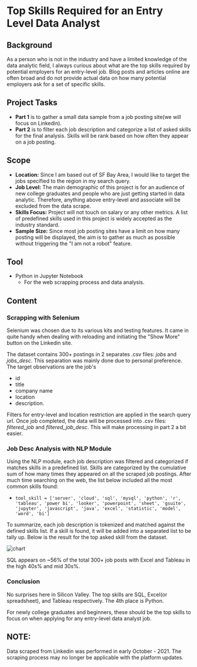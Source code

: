 # Top Skills Required for an Entry Level Data Analyst

## Background
As a person who is not in the industry and have a limited knowledge of the data analytic field, I always curious about what are the top skills required by potential employers for an entry-level job. Blog posts and articles online are often broad and do not provide actual data on how many potential employers ask for a set of specific skills. 

## Project Tasks
- __Part 1__ is to gather a small data sample from a job posting site(we will focus on Linkedin). 
- __Part 2__ is to filter each job description and categorize a list of asked skills for the final analysis. Skills will be rank based on how often they appear on a job posting. 

## Scope
- __Location:__ Since I am based out of SF Bay Area, I would like to target the jobs specified to the region in my search query. 
- __Job Level:__ The main demographic of this project is for an audience of new college graduates and people who are just getting started in data analytic. Therefore, anything above entry-level and associate will be excluded from the data scrape. 
- __Skills Focus:__ Project will not touch on salary or any other metrics. A list of predefined skills used in this project is widely accepted as the industry standard.
- __Sample Size:__ Since most job posting sites have a limit on how many posting will be displayed, the aim is to gather as much as possible without triggering the "I am not a robot" feature. 

## Tool
- Python in Jupyter Notebook
    - For the web scrapping process and data analysis. 

## Content

### Scrapping with Selenium
Selenium was chosen due to its various kits and testing features. It came in quite handy when dealing with reloading and initiating the "Show More" button on the Linkedin site. 

The dataset contains 300+ postings in 2 separates .csv files: _jobs_ and _jobs_desc_. This separation was mainly done due to personal preference. The target observations are the job's 
- id
- title
- company name
- location
- description. 

Filters for entry-level and location restriction are applied in the search query url. Once job completed, the data will be processed into .csv files: _filtered_job_ and _filtered_job_desc_. This will make processing in part 2 a bit easier.  

### Job Desc Analysis with NLP Module
Using the NLP module, each job description was filtered and categorized if matches skills in a predefined list. Skills are categorized by the cumulative sum of how many times they appeared on all the scraped job postings. After much time searching on the web, the list below included all the most common skills found:
- `tool_skill = ['server',
              'cloud',
              'sql',
              'mysql',
              'python',
              'r',
              'tableau',
              'power bi',
              'looker',
              'powerpoint',
              'sheet',
              'gsuite',
              'jupyter',
              'javascript',
              'java',
              'excel',
              'statistic',
              'model',
              'word',
              'bi']`

To summarize, each job description is tokenized and matched against the defined skills list. If a skill is found, it will be added into a separated list to be tally up. Below is the result for the top asked skill from the dataset. 

![chart](https://github.com/mbo0000/Portfolio/blob/main/DataAnalyticTopSkills/charts/top_tools?raw=true)

SQL appears on ~56% of the total 300+ job posts with Excel and Tableau in the high 40s% and mid 30s%.

### Conclusion
No surprises here in Silicon Valley. The top skills are SQL, Excel(or spreadsheet), and Tableau respectively. The 4th place is Python. 

For newly college graduates and beginners, these should be the top skills to focus on when applying for any entry-level data analyst job.

## NOTE:
Data scraped from Linkedin was performed in early October - 2021. The scraping process may no longer be applicable with the platform updates. 
